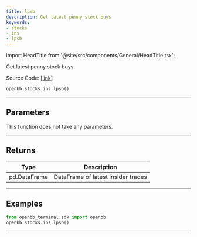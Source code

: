 ```yaml
---
title: lpsb
description: Get latest penny stock buys
keywords:
- stocks
- ins
- lpsb
---
```


import HeadTitle from '@site/src/components/General/HeadTitle.tsx';

<HeadTitle title="stocks.ins.lpsb - Reference | OpenBB SDK Docs" />

Get latest penny stock buys

Source Code: [[link](https://github.com/OpenBB-finance/OpenBBTerminal/tree/main/openbb_terminal/stocks/insider/sdk_helper.py#L73)]

```python wordwrap
openbb.stocks.ins.lpsb()
```

---

## Parameters

This function does not take any parameters.

---

## Returns

| Type | Description |
| ---- | ----------- |
| pd.DataFrame | DataFrame of latest insider trades |
---

## Examples

```python
from openbb_terminal.sdk import openbb
openbb.stocks.ins.lpsb()
```

---

